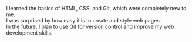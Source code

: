 
I learned the basics of HTML, CSS, and Git, which were completely new to me.  
I was surprised by how easy it is to create and style web pages.  
In the future, I plan to use Git for version control and improve my web development skills.
